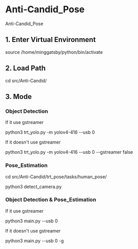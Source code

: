 # Anti-Candid_Pose
Anti-Candid_Pose

## 1. Enter Virtual Environment
source /home/minggatsby/python/bin/activate

## 2. Load Path
cd src/Anti-Candid/

## 3. Mode
### Object Detection

If it use gstreamer

python3 trt_yolo.py -m yolov4-416 --usb 0

If it doesn't use gstreamer

python3 trt_yolo.py -m yolov4-416 --usb 0 --gstreamer false 


### Pose_Estimation

cd src/Anti-Candid/trt_pose/tasks/human_pose/

python3 detect_camera.py


### Object Detection & Pose_Estimation

If it use gstreamer

python3 main.py --usb 0

If it doesn't use gstreamer

python3 main.py --usb 0 -g 
